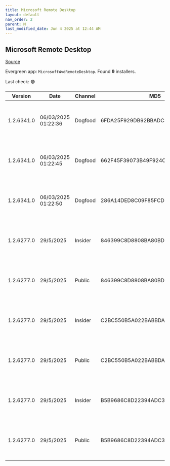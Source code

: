 ```yaml
---
title: Microsoft Remote Desktop
layout: default
nav_order: 2
parent: M
last_modified_date: Jun 4 2025 at 12:44 AM
---
```


## Microsoft Remote Desktop

[Source](https://docs.microsoft.com/en-us/azure/virtual-desktop/connect-windows-7-10)

Evergreen app: `MicrosoftWvdRemoteDesktop`. Found **9** installers.

Last check: 🟢

| Version    | Date                | Channel | MD5                              | Sha2                                                                                                                             | Architecture | URI                                                                                                                                                                                                                                                                  |
| ---------- | ------------------- | ------- | -------------------------------- | -------------------------------------------------------------------------------------------------------------------------------- | ------------ | -------------------------------------------------------------------------------------------------------------------------------------------------------------------------------------------------------------------------------------------------------------------- |
| 1.2.6341.0 | 06/03/2025 01:22:36 | Dogfood | 6FDA25F929DB92BBADC38E54A5A2F74E | E0C7BF29E23988045CD8CFD5C238D4E69FEEBEB56F6950FAF71CA6C49B1F0AB74224591BD506170D99331DD2C5D2A5E76766E075AE6757A518DC04601EAC7C64 | ARM64        | [https://res.cdn.office.net/remote-desktop-windows-client/fbee6e59-584b-4460-8f81-a066cee19190/RemoteDesktop_1.2.6341.0_ARM64.msi](https://res.cdn.office.net/remote-desktop-windows-client/fbee6e59-584b-4460-8f81-a066cee19190/RemoteDesktop_1.2.6341.0_ARM64.msi) |
| 1.2.6341.0 | 06/03/2025 01:22:45 | Dogfood | 662F45F39073B49F924CAB5E4E7BF7D5 | EEA951656E76FD936C27F4B8222C254A5105B9640604038D7B272D701A8704026D4810E8879AE3BFB12D3A0F3601CC933398975346850CDA8A51D7E21B08BB9C | x64          | [https://res.cdn.office.net/remote-desktop-windows-client/0f41bc1f-1ced-4b27-93f4-25c859e02bcd/RemoteDesktop_1.2.6341.0_x64.msi](https://res.cdn.office.net/remote-desktop-windows-client/0f41bc1f-1ced-4b27-93f4-25c859e02bcd/RemoteDesktop_1.2.6341.0_x64.msi)     |
| 1.2.6341.0 | 06/03/2025 01:22:50 | Dogfood | 286A14DED8C09F85FCD9621C7C538F04 | D834765F273262BA32F374F2B939C68690CBBDEF604BEB315A83DAA9F568E054D1A0EF9E7092B294D791409A60C0737407FBB373C1535F70377EE5358529E7FE | x86          | [https://res.cdn.office.net/remote-desktop-windows-client/49d8917e-7e4a-48f5-9bb8-93529edf85e1/RemoteDesktop_1.2.6341.0_x86.msi](https://res.cdn.office.net/remote-desktop-windows-client/49d8917e-7e4a-48f5-9bb8-93529edf85e1/RemoteDesktop_1.2.6341.0_x86.msi)     |
| 1.2.6277.0 | 29/5/2025           | Insider | 846399C8D8808BA80BD9E9BD9599C12A | AB9F83B8586E7C856D30EC74B47E45405C7671330AEDB4F44802AB558A59681D6BADB9239F8F0FB7305FB3F8560F6BE21365CC1F7287F1B10BA72C4FB2DDCC12 | ARM64        | [https://res.cdn.office.net/remote-desktop-windows-client/f482ba30-3c8e-44e4-b0b7-02cff29b1ded/RemoteDesktop_1.2.6277.0_ARM64.msi](https://res.cdn.office.net/remote-desktop-windows-client/f482ba30-3c8e-44e4-b0b7-02cff29b1ded/RemoteDesktop_1.2.6277.0_ARM64.msi) |
| 1.2.6277.0 | 29/5/2025           | Public  | 846399C8D8808BA80BD9E9BD9599C12A | AB9F83B8586E7C856D30EC74B47E45405C7671330AEDB4F44802AB558A59681D6BADB9239F8F0FB7305FB3F8560F6BE21365CC1F7287F1B10BA72C4FB2DDCC12 | ARM64        | [https://res.cdn.office.net/remote-desktop-windows-client/f482ba30-3c8e-44e4-b0b7-02cff29b1ded/RemoteDesktop_1.2.6277.0_ARM64.msi](https://res.cdn.office.net/remote-desktop-windows-client/f482ba30-3c8e-44e4-b0b7-02cff29b1ded/RemoteDesktop_1.2.6277.0_ARM64.msi) |
| 1.2.6277.0 | 29/5/2025           | Insider | C2BC550B5A022BABBDA867642E93929B | EE79557C74B08FB6C73ED1C155C7EFC0527BB64E4334D7E9D76D0D86807EB05DCEE0931CEA54A46DFF56806E85F73BB8E00AC153C35A732E44B59CF1E439BA43 | x64          | [https://res.cdn.office.net/remote-desktop-windows-client/c981e3b7-a6d2-4a68-9dae-50aa40dcb4b8/RemoteDesktop_1.2.6277.0_x64.msi](https://res.cdn.office.net/remote-desktop-windows-client/c981e3b7-a6d2-4a68-9dae-50aa40dcb4b8/RemoteDesktop_1.2.6277.0_x64.msi)     |
| 1.2.6277.0 | 29/5/2025           | Public  | C2BC550B5A022BABBDA867642E93929B | EE79557C74B08FB6C73ED1C155C7EFC0527BB64E4334D7E9D76D0D86807EB05DCEE0931CEA54A46DFF56806E85F73BB8E00AC153C35A732E44B59CF1E439BA43 | x64          | [https://res.cdn.office.net/remote-desktop-windows-client/c981e3b7-a6d2-4a68-9dae-50aa40dcb4b8/RemoteDesktop_1.2.6277.0_x64.msi](https://res.cdn.office.net/remote-desktop-windows-client/c981e3b7-a6d2-4a68-9dae-50aa40dcb4b8/RemoteDesktop_1.2.6277.0_x64.msi)     |
| 1.2.6277.0 | 29/5/2025           | Insider | B5B9686C8D22394ADC3CD79CF75CC0C1 | 1851A5EF67556D1573B99DEC2884D457435A8D08812BEBFA4DD1E95244B28ABE050B309C34164E200D0BED7C48157EF775CAB422D53CE385C7593527EE2C5827 | x86          | [https://res.cdn.office.net/remote-desktop-windows-client/709f3c4c-0ce4-4400-a7a4-edc3e67b0e54/RemoteDesktop_1.2.6277.0_x86.msi](https://res.cdn.office.net/remote-desktop-windows-client/709f3c4c-0ce4-4400-a7a4-edc3e67b0e54/RemoteDesktop_1.2.6277.0_x86.msi)     |
| 1.2.6277.0 | 29/5/2025           | Public  | B5B9686C8D22394ADC3CD79CF75CC0C1 | 1851A5EF67556D1573B99DEC2884D457435A8D08812BEBFA4DD1E95244B28ABE050B309C34164E200D0BED7C48157EF775CAB422D53CE385C7593527EE2C5827 | x86          | [https://res.cdn.office.net/remote-desktop-windows-client/709f3c4c-0ce4-4400-a7a4-edc3e67b0e54/RemoteDesktop_1.2.6277.0_x86.msi](https://res.cdn.office.net/remote-desktop-windows-client/709f3c4c-0ce4-4400-a7a4-edc3e67b0e54/RemoteDesktop_1.2.6277.0_x86.msi)     |
